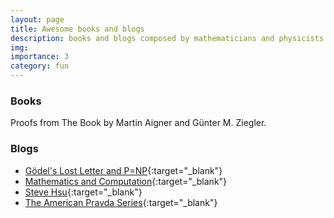 ```yaml
---
layout: page
title: Awesome books and blogs
description: books and blogs composed by mathematicians and physicists
img:
importance: 3
category: fun
---
```

### Books
Proofs from The Book by Martin Aigner and Günter M. Ziegler.

### Blogs
- [Gödel's Lost Letter and P=NP](https://rjlipton.wpcomstaging.com/){:target="\_blank"}
- [Mathematics and Computation](http://math.andrej.com/){:target="\_blank"}
- [Steve Hsu](https://infoproc.blogspot.com/){:target="\_blank"}
- [The American Pravda Series](https://www.unz.com/page/american-pravda-series/){:target="\_blank"}
